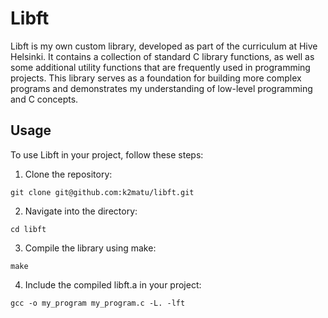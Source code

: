 
# Libft

Libft is my own custom library, developed as part of the curriculum at Hive Helsinki. It contains a collection of standard C library functions, as well as some additional utility functions that are frequently used in programming projects. This library serves as a foundation for building more complex programs and demonstrates my understanding of low-level programming and C concepts.
## Usage
To use Libft in your project, follow these steps:
1. Clone the repository:
```
git clone git@github.com:k2matu/libft.git
```
2. Navigate into the directory:
```
cd libft
```
3. Compile the library using make:
```
make
```
4. Include the compiled libft.a in your project:
```
gcc -o my_program my_program.c -L. -lft
```
